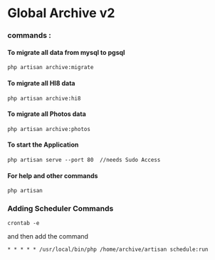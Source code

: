 # Global Archive v2
### commands  : 
#### To migrate all data from mysql to pgsql
```
php artisan archive:migrate
```
#### To migrate all HI8 data
```
php artisan archive:hi8
```
#### To migrate all Photos data
```
php artisan archive:photos
```

#### To start the Application
```
php artisan serve --port 80  //needs Sudo Access
```

#### For help and other commands
```
php artisan 
```

### Adding Scheduler Commands
```
crontab -e
```
and then add the command
```
* * * * * /usr/local/bin/php /home/archive/artisan schedule:run
```